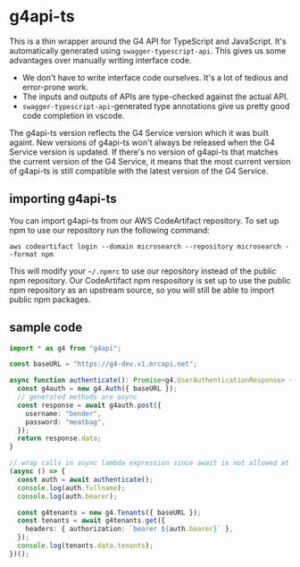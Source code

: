 # g4api-ts

This is a thin wrapper around the G4 API for TypeScript and JavaScript. It's
automatically generated using `swagger-typescript-api`. This gives us some
advantages over manually writing interface code.

- We don't have to write interface code ourselves. It's a lot of tedious and
  error-prone work.
- The inputs and outputs of APIs are type-checked against the actual API.
- `swagger-typescript-api`-generated type annotations give us pretty good code
  completion in vscode.

The g4api-ts version reflects the G4 Service version which it was built againt.
New versions of g4api-ts won't always be released when the G4 Service version is
updated. If there's no version of g4api-ts that matches the current version of
the G4 Service, it means that the most current version of g4api-ts is still
compatible with the latest version of the G4 Service.

## importing g4api-ts

You can import g4api-ts from our AWS CodeArtifact repository. To set up npm to
use our repository run the following command:

    aws codeartifact login --domain microsearch --repository microsearch --format npm

This will modify your `~/.npmrc` to use our repository instead of the public npm repository. Our CodeArtifact npm respository is set up to use the public npm repository as an upstream source, so you will still be able to import public npm packages.

## sample code

```typescript
import * as g4 from "g4api";

const baseURL = "https://g4-dev.v1.mrcapi.net";

async function authenticate(): Promise<g4.UserAuthenticationResponse> {
  const g4auth = new g4.Auth({ baseURL });
  // generated methods are async
  const response = await g4auth.post({
    username: "bender",
    password: "meatbag",
  });
  return response.data;
}

// wrap calls in async lambda expression since await is not allowed at top level
(async () => {
  const auth = await authenticate();
  console.log(auth.fullname);
  console.log(auth.bearer);

  const g4tenants = new g4.Tenants({ baseURL });
  const tenants = await g4tenants.get({
    headers: { authorization: `bearer ${auth.bearer}` },
  });
  console.log(tenants.data.tenants);
})();
```
